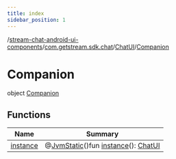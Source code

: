```yaml
---
title: index
sidebar_position: 1
---
```

/[stream-chat-android-ui-components](../../../index.md)/[com.getstream.sdk.chat](../../index.md)/[ChatUI](../index.md)/[Companion](index.md)  
  
  
  
# Companion  
object [Companion](index.md)  
  
## Functions  
  
|  Name |  Summary | 
|---|---|
| <a name="com.getstream.sdk.chat/ChatUI.Companion/instance/#/PointingToDeclaration/"></a>[instance](instance.md)| <a name="com.getstream.sdk.chat/ChatUI.Companion/instance/#/PointingToDeclaration/"></a>@[JvmStatic](https://kotlinlang.org/api/latest/jvm/stdlib/kotlin.jvm/-jvm-static/index.html)()fun [instance](instance.md)(): [ChatUI](../index.md)|

